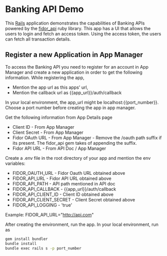 # Banking API Demo

This [Rails](http://rubyonrails.org) application demonstrates the capabilities of Banking APIs powered by the [fidor_api](https://github.com/Fidor-FZCO/fidor_api) ruby library.
This app has a UI that allows the users to login and fetch an access token. Using the access token, the users can fetch all transaction details.

## Register a new Application in App Manager

To access the Banking API you need to register for an account in App Manager and create a new application in order to get the following information. While registering the app, 
* Mention the app url as this apps' url,
* Mention the callback url as {{app_url}}/auth/callback

In your local environment, the app_url might be localhost:{{port_number}}. Choose a port number before creating the app in app manager.

Get the following information from App Details page 
* Client ID - From App Manager
* Client Secret - From App Manager
* Fidor OAuth URL - From App Manager - Remove the /oauth path suffix if its present. The fidor_api gem takes of appending the suffix.
* Fidor API URL - From API Doc / App Manager


Create a .env file in the root directory of your app and mention the env variables:
* FIDOR_OAUTH_URL -  Fidor Oauth URL obtained above
* FIDOR_API_URL - Fidor API URL obtained above
* FIDOR_API_PATH - API path mentioned in API doc
* FIDOR_API_CALLBACK - {{app_url}}/auth/callback
* FIDOR_API_CLIENT_ID - Client ID obtained above
* FIDOR_API_CLIENT_SECRET - Client Secret obtained above
* FIDOR_API_LOGGING - 'true'

Example: FIDOR_API_URL="http://api.com"

After creating the environment, run the app. In your local environment, run as <br>
```sh
gem install bundler
bundle install
bundle exec rails s -p port_number
```
